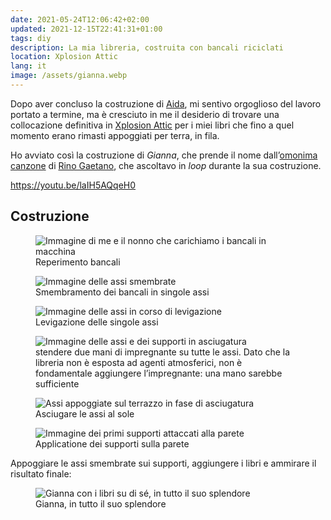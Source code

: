 ```yaml
---
date: 2021-05-24T12:06:42+02:00
updated: 2021-12-15T22:41:31+01:00
tags: diy
description: La mia libreria, costruita con bancali riciclati
location: Xplosion Attic
lang: it
image: /assets/gianna.webp
---
```

Dopo aver concluso la costruzione di [Aida](Aida.md), mi sentivo orgoglioso del lavoro portato a termine, ma è cresciuto in me il desiderio di trovare una collocazione definitiva in [Xplosion Attic](Xplosion%20Attic.md) per i miei libri che fino a quel momento erano rimasti appoggiati per terra, in fila.

Ho avviato così la costruzione di <cite>Gianna</cite>, che prende il nome dall’[omonima canzone](https://it.wikipedia.org/wiki/Gianna%2FVisto_che_mi_vuoi_lasciare 'Gianna su Wikipedia') di [Rino Gaetano](https://it.wikipedia.org/wiki/Rino_Gaetano 'Rino Gaetano su Wikipedia'), che ascoltavo in <em lang='en'>loop</em> durante la sua costruzione.

https://youtu.be/laIH5AQqeH0

## Costruzione

<figure>
	<img src='/assets/bancali-reperimento.webp' alt='Immagine di me e il nonno che carichiamo i bancali in macchina'>
	<figcaption>Reperimento bancali</figcaption>
</figure>
<figure>
	<img src='/assets/bancali-smembramento.webp' alt='Immagine delle assi smembrate'>
	<figcaption>Smembramento dei bancali in singole assi</figcaption>
</figure>
<figure>
	<img src='/assets/bancali-levigazione.webp' alt='Immagine delle assi in corso di levigazione'>
	<figcaption>Levigazione delle singole assi</figcaption>
</figure>
<figure>
	<img src='/assets/bancali-impregnante.webp' alt='Immagine delle assi e dei supporti in asciugatura'>
	<figcaption>stendere due mani di impregnante su tutte le assi. Dato che la libreria non è esposta ad agenti atmosferici, non è fondamentale aggiungere l’impregnante: una mano sarebbe sufficiente</figcaption>
</figure>
<figure>
	<img src='/assets/bancali-asciugatura.webp' alt='Assi appoggiate sul terrazzo in fase di asciugatura'>
	<figcaption>Asciugare le assi al sole</figcaption>
</figure>
<figure>
	<img src='/assets/gianna-supporti.webp' alt='Immagine dei primi supporti attaccati alla parete'>
	<figcaption>Applicatione dei supporti sulla parete</figcaption>
</figure>

Appoggiare le assi smembrate sui supporti, aggiungere i libri e ammirare il risultato finale:

<figure>
	<img src='{{ image }}' alt='Gianna con i libri su di sé, in tutto il suo splendore'>
	<figcaption>Gianna, in tutto il suo splendore</figcaption>
</figure>
